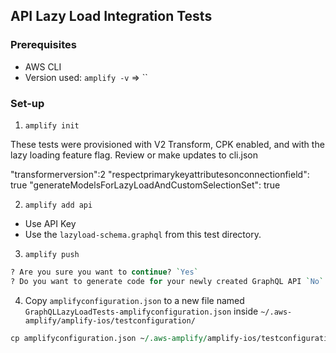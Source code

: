 ## API Lazy Load Integration Tests

### Prerequisites
- AWS CLI
- Version used: `amplify -v` => ``

### Set-up

1. `amplify init`

These tests were provisioned with V2 Transform, CPK enabled, and with the lazy loading feature flag. Review or make updates to cli.json

"transformerversion":2
"respectprimarykeyattributesonconnectionfield": true
"generateModelsForLazyLoadAndCustomSelectionSet": true

2. `amplify add api`

- Use API Key
- Use the `lazyload-schema.graphql` from this test directory.

3. `amplify push`

```perl
? Are you sure you want to continue? `Yes`
? Do you want to generate code for your newly created GraphQL API `No`
```

4. Copy `amplifyconfiguration.json` to a new file named `GraphQLLazyLoadTests-amplifyconfiguration.json` inside `~/.aws-amplify/amplify-ios/testconfiguration/`

```perl
cp amplifyconfiguration.json ~/.aws-amplify/amplify-ios/testconfiguration/GraphQLLazyLoadTests-amplifyconfiguration.json
```
